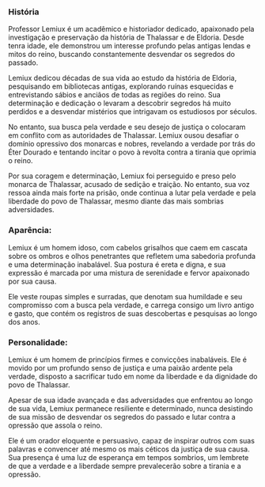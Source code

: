 ### História 

Professor Lemiux é um acadêmico e historiador dedicado, apaixonado pela investigação e preservação da história de Thalassar e de Eldoria. Desde tenra idade, ele demonstrou um interesse profundo pelas antigas lendas e mitos do reino, buscando constantemente desvendar os segredos do passado.

Lemiux dedicou décadas de sua vida ao estudo da história de Eldoria, pesquisando em bibliotecas antigas, explorando ruínas esquecidas e entrevistando sábios e anciãos de todas as regiões do reino. Sua determinação e dedicação o levaram a descobrir segredos há muito perdidos e a desvendar mistérios que intrigavam os estudiosos por séculos.

No entanto, sua busca pela verdade e seu desejo de justiça o colocaram em conflito com as autoridades de Thalassar. Lemiux ousou desafiar o domínio opressivo dos monarcas e nobres, revelando a verdade por trás do Éter Dourado e tentando incitar o povo à revolta contra a tirania que oprimia o reino.

Por sua coragem e determinação, Lemiux foi perseguido e preso pelo monarca de Thalassar, acusado de sedição e traição. No entanto, sua voz ressoa ainda mais forte na prisão, onde continua a lutar pela verdade e pela liberdade do povo de Thalassar, mesmo diante das mais sombrias adversidades.

### Aparência: 

Lemiux é um homem idoso, com cabelos grisalhos que caem em cascata sobre os ombros e olhos penetrantes que refletem uma sabedoria profunda e uma determinação inabalável. Sua postura é ereta e digna, e sua expressão é marcada por uma mistura de serenidade e fervor apaixonado por sua causa.

Ele veste roupas simples e surradas, que denotam sua humildade e seu compromisso com a busca pela verdade, e carrega consigo um livro antigo e gasto, que contém os registros de suas descobertas e pesquisas ao longo dos anos.

### Personalidade:

Lemiux é um homem de princípios firmes e convicções inabaláveis. Ele é movido por um profundo senso de justiça e uma paixão ardente pela verdade, disposto a sacrificar tudo em nome da liberdade e da dignidade do povo de Thalassar.

Apesar de sua idade avançada e das adversidades que enfrentou ao longo de sua vida, Lemiux permanece resiliente e determinado, nunca desistindo de sua missão de desvendar os segredos do passado e lutar contra a opressão que assola o reino.

Ele é um orador eloquente e persuasivo, capaz de inspirar outros com suas palavras e convencer até mesmo os mais céticos da justiça de sua causa. Sua presença é uma luz de esperança em tempos sombrios, um lembrete de que a verdade e a liberdade sempre prevalecerão sobre a tirania e a opressão.